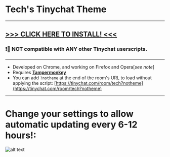 # Tech's Tinychat Theme
---

## [**>>> CLICK HERE TO INSTALL! <<<**](https://github.com/Technetium1/TinychatTheme/raw/master/theme.user.js)

### :exclamation::no_entry_sign: **NOT** compatible with **ANY** other Tinychat userscripts.

---

* Developed on Chrome, and working on Firefox and Opera[*see note*]
* Requires [**Tampermonkey**](https://chrome.google.com/webstore/detail/tampermonkey/dhdgffkkebhmkfjojejmpbldmpobfkfo)
* You can add `?notheme` at the end of the room's URL to load without applying the script: 
[https://tinychat.com/room/tech?notheme](https://tinychat.com/room/tech?notheme)

---



# Change your settings to allow automatic updating every 6-12 hours!:

![alt text](https://github.com/Technetium1/TinychatTheme/raw/master/Tampermonkey_Settings.png "Tampermonkey Settings")
